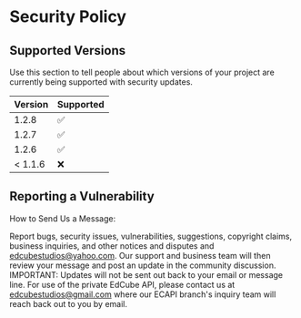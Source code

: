 # Security Policy

## Supported Versions

Use this section to tell people about which versions of your project are
currently being supported with security updates.

| Version | Supported          |
| ------- | ------------------ |
| 1.2.8   | :white_check_mark: |
| 1.2.7   | :white_check_mark:                |
| 1.2.6   | :white_check_mark: |
| < 1.1.6   | :x:                |

## Reporting a Vulnerability

How to Send Us a Message:

Report bugs, security issues, vulnerabilities, suggestions, copyright claims, business inquiries, and other notices and disputes and edcubestudios@yahoo.com. Our support and business team will then review your message and post an update in the community discussion. IMPORTANT: Updates will not be sent out back to your email or message line.
For use of the private EdCube API, please contact us at edcubestudios@gmail.com where our ECAPI branch's inquiry team will reach back out to you by email.
